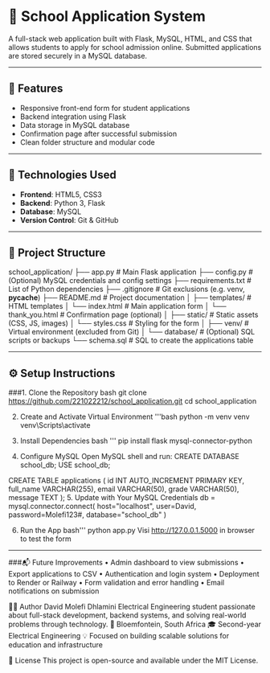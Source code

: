 # 🏫 School Application System

A full-stack web application built with Flask, MySQL, HTML, and CSS that allows students to apply for school admission online. Submitted applications are stored securely in a MySQL database.

---

## 🚀 Features

- Responsive front-end form for student applications
- Backend integration using Flask
- Data storage in MySQL database
- Confirmation page after successful submission
- Clean folder structure and modular code

---

## 🧱 Technologies Used

- **Frontend**: HTML5, CSS3
- **Backend**: Python 3, Flask
- **Database**: MySQL
- **Version Control**: Git & GitHub

---

## 📁 Project Structure
school_application/
├── app.py                  # Main Flask application
├── config.py               # (Optional) MySQL credentials and config settings
├── requirements.txt        # List of Python dependencies
├── .gitignore              # Git exclusions (e.g. venv, __pycache__)
├── README.md               # Project documentation
│
├── templates/              # HTML templates
│   └── index.html          # Main application form
│   └── thank_you.html      # Confirmation page (optional)
│
├── static/                 # Static assets (CSS, JS, images)
│   └── styles.css          # Styling for the form
│
├── venv/                   # Virtual environment (excluded from Git)
│
└── database/               # (Optional) SQL scripts or backups
    └── schema.sql          # SQL to create the applications table

---

## ⚙️ Setup Instructions

###1. Clone the Repository
bash 
  git clone https://github.com/221022212/school_application.git
  cd school_application
  
  2. Create and Activate Virtual Environment
  '''bash
  python -m venv venv
  venv\Scripts\activate
  
  3. Install Dependencies
  bash '''
  pip install flask mysql-connector-python
  
  4. Configure MySQL
  Open MySQL shell and run:
  CREATE DATABASE school_db;
  USE school_db;
  
  CREATE TABLE applications (
      id INT AUTO_INCREMENT PRIMARY KEY,
      full_name VARCHAR(255),
      email VARCHAR(50),
      grade VARCHAR(50),
      message TEXT
  );
  5. Update  with Your MySQL Credentials
  db = mysql.connector.connect(
      host="localhost",
      user=David,
      password=Molefi123#,
      database="school_db"
  )
  
  6. Run the App
  bash'''
  python app.py
  Visi http://127.0.0.1.5000 in browser to test the form

---
###📬 Future Improvements
• 	Admin dashboard to view submissions
• 	Export applications to CSV
• 	Authentication and login system
• 	Deployment to Render or Railway
• 	Form validation and error handling
• 	Email notifications on submission

👨‍💻 Author
David Molefi Dhlamini
Electrical Engineering student passionate about full-stack development, backend systems, and solving real-world problems through technology.
📍 Bloemfontein, South Africa
🎓 Second-year Electrical Engineering
💡 Focused on building scalable solutions for education and infrastructure

📄 License
This project is open-source and available under the MIT License.

